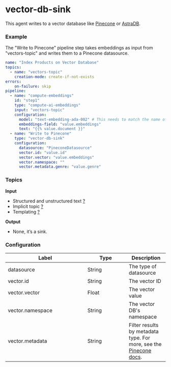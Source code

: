 # vector-db-sink

This agent writes to a vector database like [Pinecone](https://docs.pinecone.io/) or [AstraDB](https://www.datastax.com/products/datastax-astra).

### Example

The "Write to Pinecone" pipeline step takes embeddings as input from "vectors-topic" and writes them to a Pinecone datasource.

```yaml
name: "Index Products on Vector Database"
topics:
  - name: "vectors-topic"
    creation-mode: create-if-not-exists
errors:
    on-failure: skip
pipeline:
  - name: "compute-embeddings"
    id: "step1"
    type: "compute-ai-embeddings"
    input: "vectors-topic"
    configuration:
      model: "text-embedding-ada-002" # This needs to match the name of the model deployment, not the base model
      embeddings-field: "value.embeddings"
      text: "{{% value.document }}"
  - name: "Write to Pinecone"
    type: "vector-db-sink"
    configuration:
      datasource: "PineconeDatasource"
      vector.id: "value.id"
      vector.vector: "value.embeddings"
      vector.namespace: ""
      vector.metadata.genre: "value.genre"
```



### Topics

**Input**

* Structured and unstructured text [?](../agent-messaging.md#implicit-input-and-output-topics)
* Implicit topic [?](../agent-messaging.md#implicit-input-and-output-topics)
* Templating [?](../agent-messaging.md#json-text-input)

**Output**

* None, it’s a sink.

### Configuration

<table><thead><tr><th width="234.33333333333331">Label</th><th width="114">Type</th><th>Description</th></tr></thead><tbody><tr><td>datasource</td><td>String</td><td>The type of datasource</td></tr><tr><td>vector.id</td><td>String</td><td>The vector ID</td></tr><tr><td>vector.vector</td><td>Float</td><td>The vector value</td></tr><tr><td>vector.namespace</td><td>String</td><td>The vector DB's namespace</td></tr><tr><td>vector.metadata</td><td>String</td><td>Filter results by metadata type. For more, see the <a href="https://docs.pinecone.io/docs/metadata-filtering">Pinecone docs</a>.</td></tr></tbody></table>

